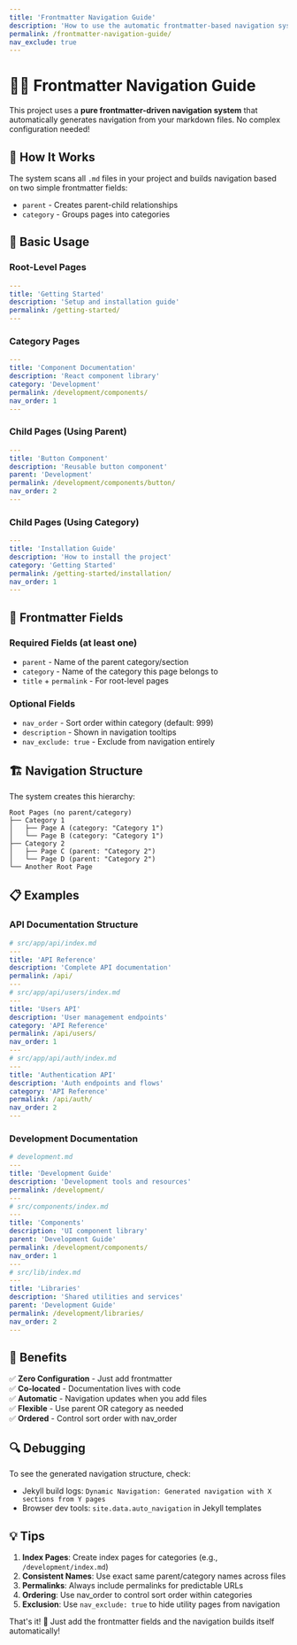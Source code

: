 ```yaml
---
title: 'Frontmatter Navigation Guide'
description: 'How to use the automatic frontmatter-based navigation system'
permalink: /frontmatter-navigation-guide/
nav_exclude: true
---
```


# 🧙‍♂️ Frontmatter Navigation Guide

This project uses a **pure frontmatter-driven navigation system** that automatically generates navigation from your markdown files. No complex configuration needed!

## 🎯 How It Works

The system scans all `.md` files in your project and builds navigation based on two simple frontmatter fields:

- `parent` - Creates parent-child relationships
- `category` - Groups pages into categories

## 📝 Basic Usage

### Root-Level Pages

```yaml
---
title: 'Getting Started'
description: 'Setup and installation guide'
permalink: /getting-started/
---
```

### Category Pages

```yaml
---
title: 'Component Documentation'
description: 'React component library'
category: 'Development'
permalink: /development/components/
nav_order: 1
---
```

### Child Pages (Using Parent)

```yaml
---
title: 'Button Component'
description: 'Reusable button component'
parent: 'Development'
permalink: /development/components/button/
nav_order: 2
---
```

### Child Pages (Using Category)

```yaml
---
title: 'Installation Guide'
description: 'How to install the project'
category: 'Getting Started'
permalink: /getting-started/installation/
nav_order: 1
---
```

## 🔧 Frontmatter Fields

### Required Fields (at least one)

- `parent` - Name of the parent category/section
- `category` - Name of the category this page belongs to
- `title` + `permalink` - For root-level pages

### Optional Fields

- `nav_order` - Sort order within category (default: 999)
- `description` - Shown in navigation tooltips
- `nav_exclude: true` - Exclude from navigation entirely

## 🏗️ Navigation Structure

The system creates this hierarchy:

```
Root Pages (no parent/category)
├── Category 1
│   ├── Page A (category: "Category 1")
│   └── Page B (category: "Category 1")
├── Category 2
│   ├── Page C (parent: "Category 2")
│   └── Page D (parent: "Category 2")
└── Another Root Page
```

## 📋 Examples

### API Documentation Structure

```yaml
# src/app/api/index.md
---
title: 'API Reference'
description: 'Complete API documentation'
permalink: /api/
---
# src/app/api/users/index.md
---
title: 'Users API'
description: 'User management endpoints'
category: 'API Reference'
permalink: /api/users/
nav_order: 1
---
# src/app/api/auth/index.md
---
title: 'Authentication API'
description: 'Auth endpoints and flows'
category: 'API Reference'
permalink: /api/auth/
nav_order: 2
---
```

### Development Documentation

```yaml
# development.md
---
title: 'Development Guide'
description: 'Development tools and resources'
permalink: /development/
---
# src/components/index.md
---
title: 'Components'
description: 'UI component library'
parent: 'Development Guide'
permalink: /development/components/
nav_order: 1
---
# src/lib/index.md
---
title: 'Libraries'
description: 'Shared utilities and services'
parent: 'Development Guide'
permalink: /development/libraries/
nav_order: 2
---
```

## 🚀 Benefits

✅ **Zero Configuration** - Just add frontmatter  
✅ **Co-located** - Documentation lives with code  
✅ **Automatic** - Navigation updates when you add files  
✅ **Flexible** - Use parent OR category as needed  
✅ **Ordered** - Control sort order with nav_order

## 🔍 Debugging

To see the generated navigation structure, check:

- Jekyll build logs: `Dynamic Navigation: Generated navigation with X sections from Y pages`
- Browser dev tools: `site.data.auto_navigation` in Jekyll templates

## 💡 Tips

1. **Index Pages**: Create index pages for categories (e.g., `/development/index.md`)
2. **Consistent Names**: Use exact same parent/category names across files
3. **Permalinks**: Always include permalinks for predictable URLs
4. **Ordering**: Use nav_order to control sort order within categories
5. **Exclusion**: Use `nav_exclude: true` to hide utility pages from navigation

That's it! 🎉 Just add the frontmatter fields and the navigation builds itself automatically!
